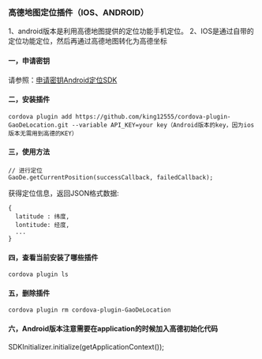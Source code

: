 ### 高德地图定位插件（IOS、ANDROID）
1、android版本是利用高德地图提供的定位功能手机定位。
2、IOS是通过自带的定位功能定位，然后再通过高德地图转化为高德坐标


#### 一，申请密钥
请参照：[申请密钥Android定位SDK](http://lbs.amap.com/api/android-location-sdk/guide/create-project/get-key/)

#### 二，安装插件

```
cordova plugin add https://github.com/king12555/cordova-plugin-GaoDeLocation.git --variable API_KEY=your key（Android版本的key，因为ios版本无需用到高德的KEY）

```

#### 三，使用方法

```
// 进行定位
GaoDe.getCurrentPosition(successCallback, failedCallback);
```

获得定位信息，返回JSON格式数据:

```
{
  latitude : 纬度,
  lontitude: 经度,
  ...
}
```  
#### 四，查看当前安装了哪些插件

```
cordova plugin ls
```

#### 五，删除插件

```
cordova plugin rm cordova-plugin-GaoDeLocation
```

#### 六，Android版本注意需要在application的时候加入高德初始化代码

SDKInitializer.initialize(getApplicationContext());







